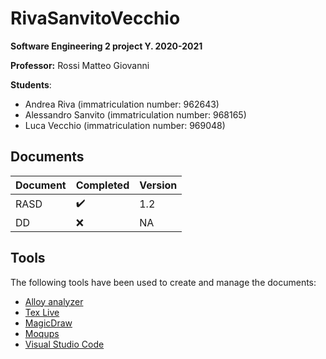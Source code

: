 # RivaSanvitoVecchio
**Software Engineering 2 project Y. 2020-2021**

**Professor:** Rossi Matteo Giovanni

**Students**:
- Andrea Riva (immatriculation number: 962643)
- Alessandro Sanvito (immatriculation number: 968165)
- Luca Vecchio (immatriculation number: 969048)

## Documents

| Document | Completed | Version|
| ------- | ----------- |------------|
| RASD | :heavy_check_mark: | 1.2 |
| DD | :x: | NA |

## Tools

The following tools have been used to create and manage the documents:

* [Alloy analyzer](https://alloytools.org/)
* [Tex Live](https://www.tug.org/texlive/)
* [MagicDraw](https://www.nomagic.com/products/magicdraw)
* [Moqups](https://moqups.com/)
* [Visual Studio Code](https://code.visualstudio.com/)
